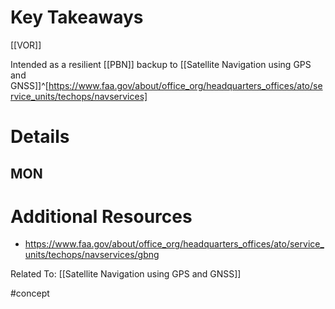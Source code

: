 # Key Takeaways
[[VOR]]

Intended as a resilient [[PBN]] backup to [[Satellite Navigation using GPS and GNSS]]^[https://www.faa.gov/about/office_org/headquarters_offices/ato/service_units/techops/navservices]

# Details
## MON

# Additional Resources
- https://www.faa.gov/about/office_org/headquarters_offices/ato/service_units/techops/navservices/gbng

Related To: [[Satellite Navigation using GPS and GNSS]]

#concept